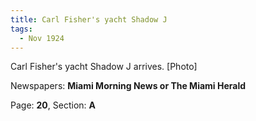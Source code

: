 ```yaml
---  
title: Carl Fisher's yacht Shadow J  
tags:  
  - Nov 1924  
---  
```

  
Carl Fisher's yacht Shadow J arrives. [Photo]  
  
Newspapers: **Miami Morning News or The Miami Herald**  
  
Page: **20**, Section: **A** 
